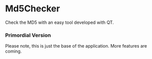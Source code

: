 # Md5Checker
Check the MD5 with an easy tool developed with QT.

### Primordial Version
Please note, this is just the base of the application. More features are coming.
